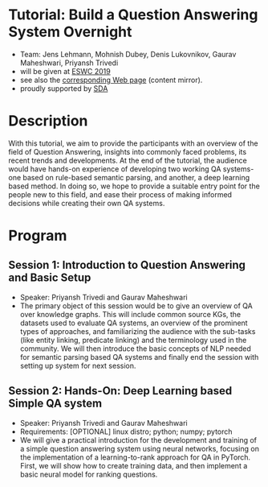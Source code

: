 # Tutorial: Build a Question Answering System Overnight

 * Team: Jens Lehmann, Mohnish Dubey, Denis Lukovnikov, Gaurav Maheshwari, Priyansh Trivedi
 * will be given at [ESWC 2019](/2019.eswc-conferences.org/) 
 * see also the [corresponding Web page](http://qatutorial.sda.tech/) (content mirror).
 * proudly supported by [SDA](http://sda.tech) 

# Description 

With this tutorial, we aim to provide the participants with an overview of the field of Question Answering, insights into commonly faced problems, its recent trends and developments. At the end of the tutorial, the audience would have hands-on experience of developing two working QA systems- one based on rule-based semantic parsing, and another, a deep learning based method. In doing so, we hope to provide a suitable entry point for the people new to this field, and ease their process of making informed decisions while creating their own QA systems.

# Program

## Session 1: Introduction to Question Answering and Basic Setup
 * Speaker: Priyansh Trivedi and Gaurav Maheshwari
 * The primary object of this session would be to give an overview of QA over knowledge graphs. This will include common source KGs, the datasets used to evaluate QA systems, an overview of the prominent types of approaches, and familiarizing the audience with the sub-tasks (like entity linking, predicate linking) and the terminology used in the community. We will then introduce the basic concepts of NLP needed for semantic parsing based QA systems and finally end the session with setting up system for next session.

## Session 2: Hands-On: Deep Learning based Simple QA system
 * Speaker: Priyansh Trivedi and Gaurav Maheshwari
 * Requirements: [OPTIONAL] linux distro; python; numpy; pytorch
 * We will give a practical introduction for the development and training of a simple question answering system using neural networks, focusing on the implementation of a learning-to-rank approach for QA in PyTorch. First, we will show how to create training data, and then implement a basic neural model for ranking questions.
